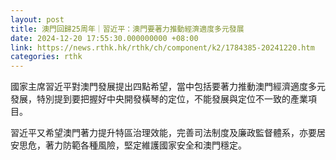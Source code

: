 ```yaml
---
layout: post
title: 澳門回歸25周年｜習近平：澳門要著力推動經濟適度多元發展
date: 2024-12-20 17:55:30.000000000 +08:00
link: https://news.rthk.hk/rthk/ch/component/k2/1784385-20241220.htm
categories: rthk
---
```


國家主席習近平對澳門發展提出四點希望，當中包括要著力推動澳門經濟適度多元發展，特別提到要把握好中央開發橫琴的定位，不能發展與定位不一致的產業項目。

習近平又希望澳門著力提升特區治理效能，完善司法制度及廉政監督體系，亦要居安思危，著力防範各種風險，堅定維護國家安全和澳門穩定。
